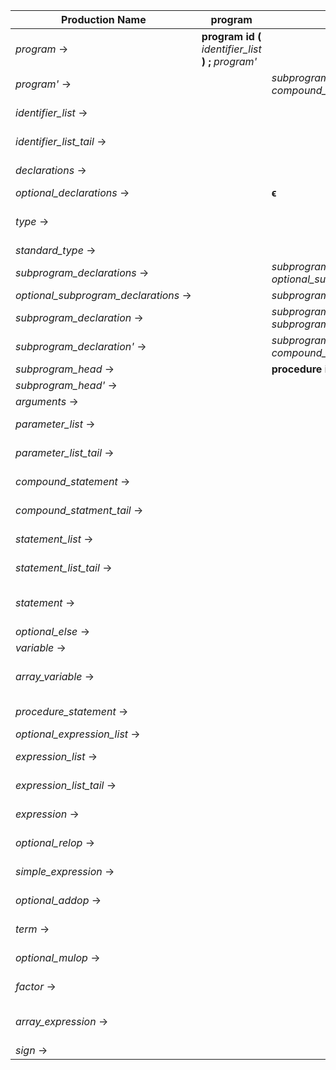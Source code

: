 Production Name                       |**program**|**procedure**|**begin**|**call**|**id** |**num** |**var**|**integer**|**real**|**array**| **(** | **)** | **[** | **]** | **,** | **;** | **.** | **+** | **-** |**relop**|**addop**|**mulop**|**assignop**|**not** |**if** |**then**|**else** |**do** |**while**|**end** | **$** | 
--------------------------------------|-----------|-------------|---------|--------|-------|--------|-------|-----------|--------|---------|-------|-------|-------|-------|-------|-------|-------|-------|-------|---------|---------|---------|------------|--------|-------|--------|---------|-------|---------|--------|-------| 
*program* →                           | **program** **id** **(** *identifier_list* **)** **;** *program'* | | | | | | | | | | | | | | | | | | | | | | | | | | | | | | | 
*program'* →                          | | *subprogram_declarations* *compound_statement* **.** | *compound_statement* **.** | | | | *declarations* *program'* | | | | | | | | | | | | | | | | | | | | | | | | | 
*identifier_list* →                   | | | | | **id** *identifier_list_tail* | | | | | | | | | | | | | | | | | | | | | | | | | | | 
*identifier_list_tail* →              | | | | | | | | | | | | **ϵ** | | | **,** **id** *identifier_list_tail* | | | | | | | | | | | | | | | | | 
*declarations* →                      | | | | | | | **var** **id** **:** type **;** *optional_declarations* | | | | | | | | | | | | | | | | | | | | | | | | | 
*optional_declarations* →             | | **ϵ** | **ϵ** | | | | *declarations* | | | | | | | | | | | | | | | | | | | | | | | | | 
*type* →                              | | | | | | | | *standard_type* | *standard_type* | **array** **[** **num** **\.\.** **num** **]** **of** *standard_type* | | | | | | | | | | | | | | | | | | | | | | 
*standard_type* →                     | | | | | | | | **integer** | **real** | | | | | | | | | | | | | | | | | | | | | | | 
*subprogram_declarations* →           | | *subprogram_declaration* **;** *optional_subprogram_declarations* | | | | | | | | | | | | | | | | | | | | | | | | | | | | | | 
*optional_subprogram_declarations* →  | | *subprogram_declarations* | **ϵ** | | | | | | | | | | | | | | | | | | | | | | | | | | | | | 
*subprogram_declaration* →            | | *subprogram_head* *subprogram_declaration'* | | | | | | | | | | | | | | | | | | | | | | | | | | | | | | 
*subprogram_declaration'* →           | | *subprogram_declarations* *compound_statement* | *compound_statement* | | | | *declarations* *subprogram_declaration'* | | | | | | | | | | | | | | | | | | | | | | | | | 
*subprogram_head* →                   | | **procedure** **id** *subprogram_head'* | | | | | | | | | | | | | | | | | | | | | | | | | | | | | | 
*subprogram_head'* →                  | | | | | | | | | | | *arguments* **;** | | | | | **;** | | | | | | | | | | | | | | | | 
*arguments* →                         | | | | | | | | | | | **(** *parameter_list* **)** | | | | | | | | | | | | | | | | | | | | | 
*parameter_list* →                    | | | | | **id** **:** *type* *parameter_list_tail* | | | | | | | | | | | | | | | | | | | | | | | | | | | 
*parameter_list_tail* →               | | | | | | | | | | | | **ϵ** | | | | **;** **id** **:** *type* *parameter_list_tail* | | | | | | | | | | | | | | | | 
*compound_statement* →                | | | **begin** *compound_statment_tail* | | | | | | | | | | | | | | | | | | | | | | | | | | | | | 
*compound_statment_tail* →            | | | *statement_list* **end** | *statement_list* **end** | *statement_list* **end** | | | | | | | | | | | | | | | | | | | | *statement_list* **end** | | | | *statement_list* **end** | **end** | | 
*statement_list* →                    | | | *statement* *statement_list_tail* | *statement* *statement_list_tail* | *statement* *statement_list_tail* | | | | | | | | | | | | | | | | | | | | *statement* *statement_list_tail* | | | | *statement* *statement_list_tail* | | | 
*statement_list_tail* →               | | | | | | | | | | | | | | | | **;** *statement* *statement_list_tail* | | | | | | | | | | | | | | **ϵ** | | 
*statement* →                         | | | *compound_statement* | *procedure_statement* | *variable* **assignop** *expression* | | | | | | | | | | | | | | | | | | | | **if** *expression* **then** *statement* *optional_else* | | | | **while** *expression* **do** *statement* | | | 
*optional_else* →                     | | | | | | | | | | | | | | | | **ϵ** | | | | | | | | | | |  **else** *statement* | | **ϵ** | | | 
*variable* →                          | | | | | **id** *array_variable* | | | | | | | | | | | | | | | | | | | | | | | | | | | 
*array_variable* →                    | | | | | | | | | | | | | **[** *expression* **]** | | | | | | | | | | **ϵ** | | | | | | | | | 
*procedure_statement* →               | | | | **call** **id** *optional_expression_list* | | | | | | | | | | | | | | | | | | | | | | | | | | | | 
*optional_expression_list* →          | | | | | | | | | | | **(** *expression_list* **)** | | | | | **ϵ** | | | | | | | | | | | **ϵ** | | | **ϵ** | | 
*expression_list* →                   | | | | | *expression* *expression_list_tail* | *expression* *expression_list_tail* | | | | | *expression* *expression_list_tail* | | | | | | | *expression* *expression_list_tail* | *expression* *expression_list_tail* | | | | | *expression* *expression_list_tail* | | | | | | | | 
*expression_list_tail* →              | | | | | | | | | | | | **ϵ** | | | **,** *expression* *expression_list_tail* | | | | | | | | | | | | | | | | | 
*expression* →                        | | | | | *simple_expression* *optional_relop* | *simple_expression* *optional_relop* | | | | | *simple_expression* *optional_relop* | | | | *simple_expression* *optional_relop* | | | *simple_expression* *optional_relop* | *simple_expression* *optional_relop* | | | | | *simple_expression* *optional_relop* | | | | | | | | 
*optional_relop* →                    | | | | | | | | | | | | **ϵ** | |**ϵ** | **ϵ** | **ϵ** | | | | **relop** *simple_expression* | | | | | | **ϵ** | **ϵ** | **ϵ** | | **ϵ** | | 
*simple_expression* →                 | | | | | *term* *optional_addop* | *term* *optional_addop* | | | | | *term* *optional_addop* | *sign* *term* *optional_addop* | | *sign* *term* *optional_addop* | *sign* *term* *optional_addop* | *sign* *term* *optional_addop* | | | | *sign* *term* *optional_addop* | | | | *term* *optional_addop* | | *sign* *term* *optional_addop* | *sign* *term* *optional_addop* | *sign* *term* *optional_addop* | | *sign* *term* *optional_addop* | | 
*optional_addop* →                    | | | | | | | | | | | | **ϵ** | |**ϵ** | **ϵ** | **ϵ** | | | | **ϵ** | **addop** *term* *optional_addop* | | | | | **ϵ** | **ϵ** |**ϵ** | | **ϵ** | | 
*term* →                              | | | | | *factor* *optional_mulop* | *factor* *optional_mulop* | | | | | *factor* *optional_mulop* | | | | | | | | | | | | | *factor* *optional_mulop* | | | | | | | | 
*optional_mulop* →                    | | | | | | | | | | | | **ϵ** | |**ϵ** | **ϵ** | **ϵ** | | | | **ϵ** | **ϵ** | **mulop** *factor* *optional_mulop* | | | | **ϵ** | **ϵ** |**ϵ** | | **ϵ** | | 
*factor* →                            | | | | | **id** *array_expression* | **num** | | | | | **(** *expression* **)** | | | | | | | | | | | | | **not** *factor* | | | | | | | | 
*array_expression* →                  | | | | | | | | | | | | **ϵ** | **[** *expression* **]** |**ϵ** | **ϵ** | **ϵ** | | | | **ϵ** | **ϵ** | **ϵ** | | | | **ϵ** | **ϵ** |**ϵ** | | **ϵ** | | 
*sign* →                              | | | | | | | | | | | | | | | | | | **+** | **-** | | | | | | | | | | | | | 
 